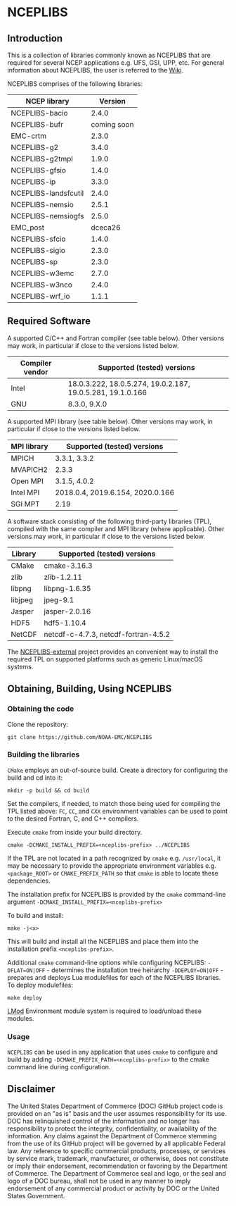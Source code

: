 # NCEPLIBS

## Introduction

This is a collection of libraries commonly known as NCEPLIBS that are required for several NCEP applications e.g. UFS, GSI, UPP, etc. For general information about NCEPLIBS, the user is referred to the [Wiki](https://github.com/NOAA-EMC/NCEPLIBS/wiki).

NCEPLIBS comprises of the following libraries:

| NCEP library         | Version                                               |
|----------------------|-------------------------------------------------------|
| NCEPLIBS-bacio       | 2.4.0                                                 |
| NCEPLIBS-bufr        | coming soon                                           |
| EMC-crtm             | 2.3.0                                                 |
| NCEPLIBS-g2          | 3.4.0                                                 |
| NCEPLIBS-g2tmpl      | 1.9.0                                                 |
| NCEPLIBS-gfsio       | 1.4.0                                                 |
| NCEPLIBS-ip          | 3.3.0                                                 |
| NCEPLIBS-landsfcutil | 2.4.0                                                 |
| NCEPLIBS-nemsio      | 2.5.1                                                 |
| NCEPLIBS-nemsiogfs   | 2.5.0                                                 |
| EMC_post             | dceca26                                               |
| NCEPLIBS-sfcio       | 1.4.0                                                 |
| NCEPLIBS-sigio       | 2.3.0                                                 |
| NCEPLIBS-sp          | 2.3.0                                                 |
| NCEPLIBS-w3emc       | 2.7.0                                                 |
| NCEPLIBS-w3nco       | 2.4.0                                                 |
| NCEPLIBS-wrf_io      | 1.1.1                                                 |

## Required Software

A supported C/C++ and Fortran compiler (see table below).  Other versions may work, in particular if close to the versions listed below.

| Compiler vendor | Supported (tested) versions                                |
|-----------------|------------------------------------------------------------|
| Intel           | 18.0.3.222, 18.0.5.274, 19.0.2.187, 19.0.5.281, 19.1.0.166 |
| GNU             | 8.3.0, 9.X.0                                               |

A supported MPI library (see table below).  Other versions may work, in particular if close to the versions listed below.

| MPI library     | Supported (tested) versions                                |
|-----------------|------------------------------------------------------------|
| MPICH           | 3.3.1, 3.3.2                                               |
| MVAPICH2        | 2.3.3                                                      |
| Open MPI        | 3.1.5, 4.0.2                                               |
| Intel MPI       | 2018.0.4, 2019.6.154, 2020.0.166                           |
| SGI MPT         | 2.19                                                       |

A software stack consisting of the following third-party libraries (TPL), compiled with the same compiler and MPI library (where applicable).  Other versions may work, in particular if close to the versions listed below.

| Library         | Supported (tested) versions                                |
|-----------------|------------------------------------------------------------|
| CMake           | cmake-3.16.3                                               |
| zlib            | zlib-1.2.11                                                |
| libpng          | libpng-1.6.35                                              |
| libjpeg         | jpeg-9.1                                                   |
| Jasper          | jasper-2.0.16                                              |
| HDF5            | hdf5-1.10.4                                                |
| NetCDF          | netcdf-c-4.7.3, netcdf-fortran-4.5.2                       |

 The [NCEPLIBS-external](https://github.com/NOAA-EMC/NCEPLIBS-external) project provides an convenient way to install the required TPL on supported platforms such as generic Linux/macOS systems.

## Obtaining, Building, Using NCEPLIBS

### Obtaining the code

Clone the repository:

`git clone https://github.com/NOAA-EMC/NCEPLIBS`

### Building the libraries

`CMake` employs an out-of-source build.  Create a directory for configuring the build and cd into it:

`mkdir -p build && cd build`

Set the compilers, if needed, to match those being used for compiling the TPL listed above: `FC`, `CC`, and `CXX` environment variables can be used to point to the desired Fortran, C, and C++ compilers.

Execute `cmake` from inside your build directory.

`cmake -DCMAKE_INSTALL_PREFIX=<nceplibs-prefix> ../NCEPLIBS`

If the TPL are not located in a path recognized by `cmake` e.g. `/usr/local`, it may be necessary to provide the appropriate environment variables e.g. `<package_ROOT>` or `CMAKE_PREFIX_PATH` so that `cmake` is able to locate these dependencies.

The installation prefix for NCEPLIBS is provided by the `cmake` command-line argument `-DCMAKE_INSTALL_PREFIX=<nceplibs-prefix>`

To build and install:

```
make -j<x>
```

This will build and install all the NCEPLIBS and place them into the installation prefix `<nceplibs-prefix>`.

Additional `cmake` command-line options while configuring NCEPLIBS:
`-DFLAT=ON|OFF` - determines the installation tree heirarchy
`-DDEPLOY=ON|OFF` - prepares and deploys Lua modulefiles for each of the NCEPLIBS libraries.  To deploy modulefiles:
```
make deploy
```
[LMod](https://lmod.readthedocs.io/en/latest/) Environment module system is required to load/unload these modules.

### Usage

`NCEPLIBS` can be used in any application that uses `cmake` to configure and build by adding `-DCMAKE_PREFIX_PATH=<nceplibs-prefix>` to the cmake command line during configuration.

## Disclaimer

The United States Department of Commerce (DOC) GitHub project code is provided on an "as is" basis and the user assumes responsibility for its use. DOC has relinquished control of the information and no longer has responsibility to protect the integrity, confidentiality, or availability of the information. Any claims against the Department of Commerce stemming from the use of its GitHub project will be governed by all applicable Federal law. Any reference to specific commercial products, processes, or services by service mark, trademark, manufacturer, or otherwise, does not constitute or imply their endorsement, recommendation or favoring by the Department of Commerce. The Department of Commerce seal and logo, or the seal and logo of a DOC bureau, shall not be used in any manner to imply endorsement of any commercial product or activity by DOC or the United States Government.
